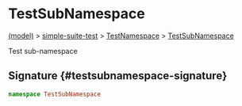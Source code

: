 
# TestSubNamespace

[(model)](./index) &gt; [simple-suite-test](./simple-suite-test) &gt; [TestNamespace](./simple-suite-test/testnamespace-namespace) &gt; [TestSubNamespace](./simple-suite-test/testnamespace/testsubnamespace-namespace)

Test sub-namespace

## Signature {#testsubnamespace-signature}

```typescript
namespace TestSubNamespace 
```
